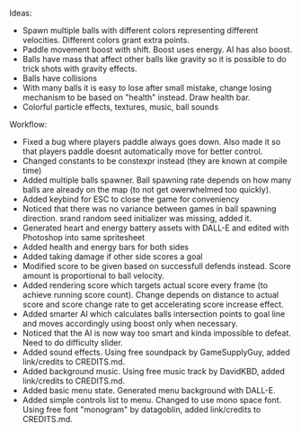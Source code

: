 Ideas:
- Spawn multiple balls with different colors representing different velocities. Different colors grant extra points.
- Paddle movement boost with shift. Boost uses energy. AI has also boost.
- Balls have mass that affect other balls like gravity so it is possible to do trick shots with gravity effects.
- Balls have collisions
- With many balls it is easy to lose after small mistake, change losing mechanism to be based on "health" instead. Draw health bar.
- Colorful particle effects, textures, music, ball sounds

Workflow:
- Fixed a bug where players paddle always goes down. Also made it so that players paddle doesnt automatically move for better control.
- Changed constants to be constexpr instead (they are known at compile time)
- Added multiple balls spawner. Ball spawning rate depends on how many balls are already on the map (to not get owerwhelmed too quickly).
- Added keybind for ESC to close the game for conveniency
- Noticed that there was no variance between games in ball spawning direction. srand random seed initializer was missing, added it.
- Generated heart and energy battery assets with DALL-E and edited with Photoshop into same spritesheet
- Added health and energy bars for both sides
- Added taking damage if other side scores a goal
- Modified score to be given based on successfull defends instead. Score amount is proportional to ball velocity.
- Added rendering score which targets actual score every frame (to achieve running score count). Change depends on distance to actual score and score change rate to get accelerating score increase effect.
- Added smarter AI which calculates balls intersection points to goal line and moves accordingly using boost only when necessary.
- Noticed that the AI is now way too smart and kinda impossible to defeat. Need to do difficulty slider.
- Added sound effects. Using free soundpack by GameSupplyGuy, added link/credits to CREDITS.md.
- Added background music. Using free music track by DavidKBD, added link/credits to CREDITS.md.
- Added basic menu state. Generated menu background with DALL-E.
- Added simple controls list to menu. Changed to use mono space font. Using free font "monogram" by datagoblin, added link/credits to CREDITS.md.